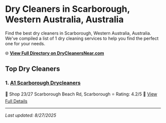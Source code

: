 # Dry Cleaners in Scarborough, Western Australia, Australia

Find the best dry cleaners in Scarborough, Western Australia, Australia. We've compiled a list of 1 dry cleaning services to help you find the perfect one for your needs.

🌐 **[View Full Directory on DryCleanersNear.com](https://drycleanersnear.com/city/Australia/Western%20Australia/Scarborough)**

## Top Dry Cleaners

### 1. [A1 Scarborough Drycleaners](https://drycleanersnear.com/dryCleaner/68ad16b51d9ee695c925333d/a1-scarborough-drycleaners)
📍 Shop 23/27 Scarborough Beach Rd, Scarborough
⭐ Rating: 4.2/5
🔗 [View Full Details](https://drycleanersnear.com/dryCleaner/68ad16b51d9ee695c925333d/a1-scarborough-drycleaners)


---

*Last updated: 8/27/2025*
